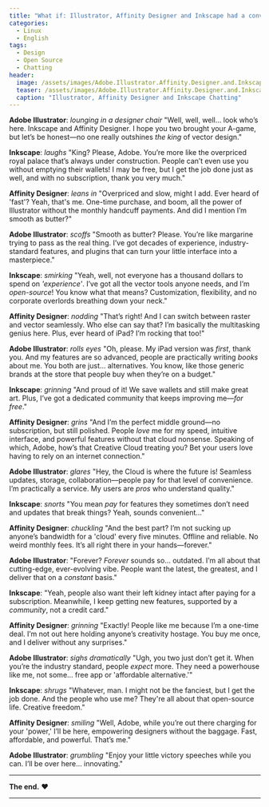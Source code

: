 ```yaml
---
title: "What if: Illustrator, Affinity Designer and Inkscape had a conversation (today)?"
categories:
  - Linux
  - English
tags:
  - Design
  - Open Source
  - Chatting
header:
  image: /assets/images/Adobe.Illustrator.Affinity.Designer.and.Inkscape.png
  teaser: /assets/images/Adobe.Illustrator.Affinity.Designer.and.Inkscape.png
  caption: "Illustrator, Affinity Designer and Inkscape Chatting"
---
```


**Adobe Illustrator**: *lounging in a designer chair* "Well, well, well… look who’s here. Inkscape and Affinity Designer. I hope you two brought your A-game, but let’s be honest—no one really outshines *the king* of vector design."

**Inkscape**: *laughs* "King? Please, Adobe. You’re more like the overpriced royal palace that’s always under construction. People can’t even use you without emptying their wallets! I may be free, but I get the job done just as well, and with no subscription, thank you very much."

**Affinity Designer**: *leans in* "Overpriced and slow, might I add. Ever heard of 'fast'? Yeah, that's me. One-time purchase, and boom, all the power of Illustrator without the monthly handcuff payments. And did I mention I’m smooth as butter?"

**Adobe Illustrator**: *scoffs* "Smooth as butter? Please. You’re like margarine trying to pass as the real thing. I’ve got decades of experience, industry-standard features, and plugins that can turn your little interface into a masterpiece."

**Inkscape**: *smirking* "Yeah, well, not everyone has a thousand dollars to spend on *'experience'*. I’ve got all the vector tools anyone needs, and I’m *open-source*! You know what that means? Customization, flexibility, and no corporate overlords breathing down your neck."

**Affinity Designer**: *nodding* "That’s right! And I can switch between raster and vector seamlessly. Who else can say that? I’m basically the multitasking genius here. Plus, ever heard of iPad? I’m rocking that too!"

**Adobe Illustrator**: *rolls eyes* "Oh, please. My iPad version was *first*, thank you. And my features are so advanced, people are practically writing *books* about me. You both are just… alternatives. You know, like those generic brands at the store that people buy when they’re on a budget."

**Inkscape**: *grinning* "And proud of it! We save wallets and still make great art. Plus, I’ve got a dedicated community that keeps improving me—*for free*."

**Affinity Designer**: *grins* "And I’m the perfect middle ground—no subscription, but still polished. People *love* me for my speed, intuitive interface, and powerful features without that cloud nonsense. Speaking of which, Adobe, how’s that Creative Cloud treating you? Bet your users love having to rely on an internet connection."

**Adobe Illustrator**: *glares* "Hey, the Cloud is where the future is! Seamless updates, storage, collaboration—people pay for that level of convenience. I’m practically a service. My users are *pros* who understand quality."

**Inkscape**: *snorts* "You mean *pay* for features they sometimes don’t need and updates that break things? Yeah, sounds convenient…"

**Affinity Designer**: *chuckling* "And the best part? I’m not sucking up anyone’s bandwidth for a 'cloud' every five minutes. Offline and reliable. No weird monthly fees. It’s all right there in your hands—forever."

**Adobe Illustrator**: "Forever? *Forever* sounds so… outdated. I’m all about that cutting-edge, ever-evolving vibe. People want the latest, the greatest, and I deliver that on a *constant* basis."

**Inkscape**: "Yeah, people also want their left kidney intact after paying for a subscription. Meanwhile, I keep getting new features, supported by a *community*, not a credit card."

**Affinity Designer**: *grinning* "Exactly! People like me because I’m a one-time deal. I’m not out here holding anyone’s creativity hostage. You buy me once, and I deliver without any surprises."

**Adobe Illustrator**: *sighs dramatically* "Ugh, you two just don’t get it. When you’re the industry standard, people *expect* more. They need a powerhouse like me, not some… free app or 'affordable alternative.'"

**Inkscape**: *shrugs* "Whatever, man. I might not be the fanciest, but I get the job done. And the people who use me? They're all about that open-source life. Creative freedom."

**Affinity Designer**: *smiling* "Well, Adobe, while you’re out there charging for your 'power,' I’ll be here, empowering designers without the baggage. Fast, affordable, and powerful. That’s me."

**Adobe Illustrator**: *grumbling* "Enjoy your little victory speeches while you can. I’ll be over here… innovating."

---

**The end.** ❤

---
